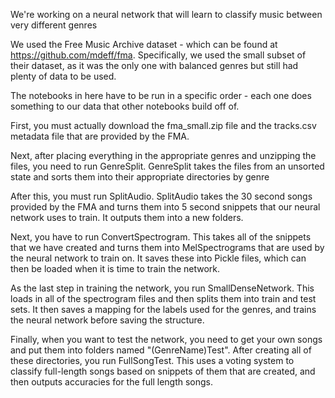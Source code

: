 We're working on a neural network that will learn to classify music between very different genres

We used the Free Music Archive dataset - which can be found at https://github.com/mdeff/fma.
Specifically, we used the small subset of their dataset, as it was the only one with balanced genres but still had plenty of data to be used.

The notebooks in here have to be run in a specific order - each one does something to our data that other notebooks build off of.  

First, you must actually download the fma_small.zip file and the tracks.csv metadata file that are provided by the FMA.


Next, after placing everything in the appropriate genres and unzipping the files, you need to run GenreSplit.  GenreSplit takes the files from an unsorted state and sorts them into their appropriate directories by genre


After this, you must run SplitAudio.  SplitAudio takes the 30 second songs provided by the FMA and turns them into 5 second snippets that our neural network uses to train.  It outputs them into a new folders.


Next, you have to run ConvertSpectrogram.  This takes all of the snippets that we have created and turns them into MelSpectrograms that are used by the neural network to train on.  It saves these into Pickle files, which can then be loaded when it is time to train the network.


As the last step in training the network, you run SmallDenseNetwork.  This loads in all of the spectrogram files and then splits them into train and test sets.  It then saves a mapping for the labels used for the genres, and trains the neural network before saving the structure.


Finally, when you want to test the network, you need to get your own songs and put them into folders named "(GenreName)Test".  After creating all of these directories, you run FullSongTest.  This uses a voting system to classify full-length songs based on snippets of them that are created, and then outputs accuracies for the full length songs.

